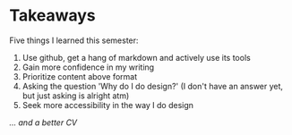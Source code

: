 # Takeaways

Five things I learned this semester:

1. Use github, get a hang of markdown and actively use its tools
3. Gain more confidence in my writing
4. Prioritize content above format
5. Asking the question 'Why do I do design?' (I don't have an answer yet, but just asking is alright atm) 
6. Seek more accessibility in the way I do design

*... and a better CV*
